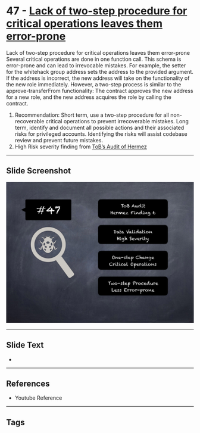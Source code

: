
# 47 - [Lack of two-step procedure for critical operations leaves them error-prone](./Lack%20of%20two-step%20procedure%20for%20critical%20operations%20leaves%20them%20error-prone.md)

Lack of two-step procedure for critical operations leaves them error-prone Several critical operations are done in one function call. This schema is error-prone and can lead to irrevocable mistakes. For example, the setter for the whitehack group address sets the address to the provided argument. If the address is incorrect, the new address will take on the functionality of the new role immediately. However, a two-step process is similar to the approve-transferFrom functionality: The contract approves the new address for a new role, and the new address acquires the role by calling the contract.


1. Recommendation: Short term, use a two-step procedure for all non-recoverable critical operations to prevent irrecoverable mistakes. Long term, identify and document all possible actions and their associated risks for privileged accounts. Identifying the risks will assist codebase review and prevent future mistakes.
2. High Risk severity finding from [ToB’s Audit of Hermez](https://github.com/trailofbits/publications/blob/master/reviews/hermez.pdf)


___
## Slide Screenshot
![047.png](../../images/7.%20Audit%20Findings%20101/047.png)
___
## Slide Text
- 
___
## References
- Youtube Reference
___
## Tags
